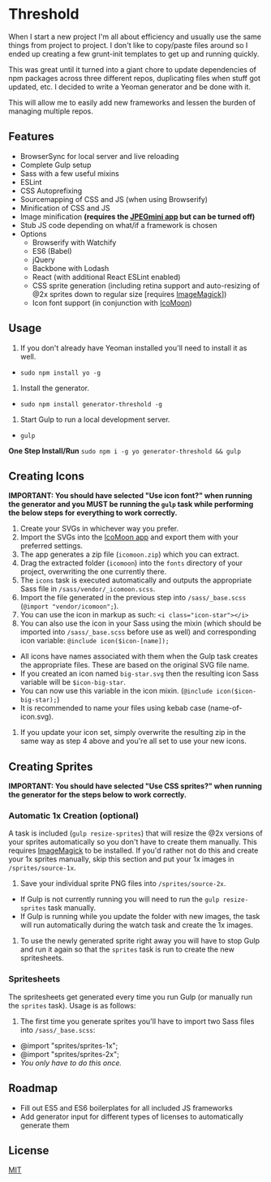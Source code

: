 # Threshold
When I start a new project I'm all about efficiency and usually use the same things from project to project. I don't like to copy/paste files around so I ended up creating a few grunt-init templates to get up and running quickly.

This was great until it turned into a giant chore to update dependencies of npm packages across three different repos, duplicating files when stuff got updated, etc.  I decided to write a Yeoman generator and be done with it.

This will allow me to easily add new frameworks and lessen the burden of managing multiple repos.

## Features
* BrowserSync for local server and live reloading
* Complete Gulp setup
* Sass with a few useful mixins
* ESLint
* CSS Autoprefixing
* Sourcemapping of CSS and JS (when using Browserify)
* Minification of CSS and JS
* Image minification **(requires the [JPEGmini app](http://www.jpegmini.com/) but can be turned off)**
* Stub JS code depending on what/if a framework is chosen
* Options
  * Browserify with Watchify
  * ES6 (Babel)
  * jQuery
  * Backbone with Lodash
  * React (with additional React ESLint enabled)
  * CSS sprite generation (including retina support and auto-resizing of @2x sprites down to regular size [requires [ImageMagick](http://www.imagemagick.org/)])
  * Icon font support (in conjunction with [IcoMoon](https://icomoon.io/))

## Usage
1. If you don't already have Yeoman installed you'll need to install it as well.
  * `sudo npm install yo -g`
1. Install the generator.
  * `sudo npm install generator-threshold -g`
1. Start Gulp to run a local development server.
  * `gulp`

**One Step Install/Run**
`sudo npm i -g yo generator-threshold && gulp`

## Creating Icons
**IMPORTANT: You should have selected "Use icon font?" when running the generator and you MUST be running the `gulp` task while performing the below steps for everything to work correctly.**

1. Create your SVGs in whichever way you prefer.
1. Import the SVGs into the [IcoMoon app](https://icomoon.io/app) and export them with your preferred settings.
1. The app generates a zip file (`icomoon.zip`) which you can extract.
1. Drag the extracted folder (`icomoon`) into the `fonts` directory of your project, overwriting the one currently there.
1. The `icons` task is executed automatically and outputs the appropriate Sass file in `/sass/vendor/_icomoon.scss`.
1. Import the file generated in the previous step into `/sass/_base.scss` (`@import "vendor/icomoon";`).
1. You can use the icon in markup as such: `<i class="icon-star"></i>`
1. You can also use the icon in your Sass using the mixin (which should be imported into `/sass/_base.scss` before use as well) and corresponding icon variable: `@include icon($icon-[name]);`
  * All icons have names associated with them when the Gulp task creates the appropriate files. These are based on the original SVG file name.
  * If you created an icon named `big-star.svg` then the resulting icon Sass variable will be `$icon-big-star`.
  * You can now use this variable in the icon mixin. (`@include icon($icon-big-star);`)
  * It is recommended to name your files using kebab case (name-of-icon.svg).
1. If you update your icon set, simply overwrite the resulting zip in the same way as step 4 above and you're all set to use your new icons.

## Creating Sprites
**IMPORTANT: You should have selected "Use CSS sprites?" when running the generator for the steps below to work correctly.**

### Automatic 1x Creation (optional)
A task is included (`gulp resize-sprites`) that will resize the @2x versions of your sprites automatically so you don't have to create them manually.  This requires [ImageMagick](http://www.imagemagick.org/) to be installed. If you'd rather not do this and create your 1x sprites manually, skip this section and put your 1x images in `/sprites/source-1x`.

1. Save your individual sprite PNG files into `/sprites/source-2x`.
  * If Gulp is not currently running you will need to run the `gulp resize-sprites` task manually.
  * If Gulp is running while you update the folder with new images, the task will run automatically during the watch task and create the 1x images.
1. To use the newly generated sprite right away you will have to stop Gulp and run it again so that the `sprites` task is run to create the new spritesheets.

### Spritesheets
The spritesheets get generated every time you run Gulp (or manually run the `sprites` task). Usage is as follows:

1. The first time you generate sprites you'll have to import two Sass files into `/sass/_base.scss`:
  * @import "sprites/sprites-1x";
  * @import "sprites/sprites-2x";
  * *You only have to do this once.*

## Roadmap
* Fill out ES5 and ES6 boilerplates for all included JS frameworks
* Add generator input for different types of licenses to automatically generate them

## License
[MIT](http://opensource.org/licenses/MIT)
